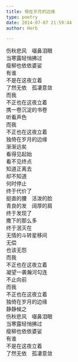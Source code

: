 ```yaml
---  
title: 倚在岁月的边缘  
type: poetry  
date: 2014-07-07 21:59:44  
author: Herb  

---  
```

伤秋悲风　啜鼻泪眼  
当寒露轻悄拂过  
瘦柳也依依婆娑  
有谁  
不是在这夜立着  
了然无依　孤凄意敛    
而我  
不正也在这夜立着  
携一卷沉淀的书卷  
听看声色  
而我  
不正也在这夜立着  
独倚在岁月的边缘  
渐渐远矣    
看得见起始  
看不见终点  
知道正离去  
却不知道  
何时停止  
终于代价了  
挺直的腰　活泼的脸  
青良的发　阔厚的肩  
终于发现了  
撒下的那么多  
终于泯灭在  
无情的斗转星移间  
无偿  
也该无怨    
而我  
不正也在这夜立着  
凝望一袭瀚河勾连  
不止向前  
而我  
不正也在这夜立着  
独倚在岁月的边缘  
静静候之    
伤秋悲风　啜鼻泪眼  
当寒露轻悄拂过  
瘦柳也依依婆娑  
有谁  
不是在这夜立着  
了然无依　孤凄意敛